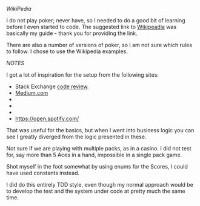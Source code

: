 
*WikiPedia*

I do not play poker; never have, so I needed to do a good bit of learning before I even started to code. The suggested link to [Wikipeadia](https://en.wikipedia.org/wiki/List_of_poker_hands) was basically my guide - thank you for providing the link.

There are also a number of versions of poker, so I am not sure which rules to follow. I chose to use the Wikipedia examples.


*NOTES*

I got a lot of inspiration for the setup from the following sites:

* Stack Exchange [code review](https://codereview.stackexchange.com/questions/36916/weekend-challenge-poker-hand-evaluation). 
* [Medium.com](https://joshgoestoflatiron.medium.com/july-17-evaluating-poker-hands-with-lookup-tables-and-perfect-hashing-c21e056da130)
* 
* 
* 
* https://open.spotify.com/



That was useful for the basics, but when I went into business logic you can see I greatly diverged from the logic presented in these.







Not sure if we are playing with multiple packs, as in a casino. I did not test for, say more than 5 Aces in a hand, impossible in a single pack game.

Shot myself in the foot somewhat by using enums for the Scores, I could have used constants instead.

I did do this entirely TDD style, even though my normal approach would be to develop the test and the system under code at pretty much the same time.